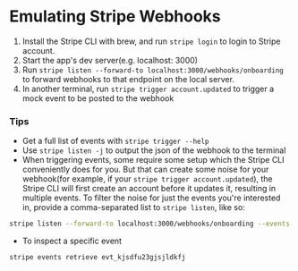 # Emulating Stripe Webhooks
1. Install the Stripe CLI with brew, and run `stripe login` to login to Stripe account.
2. Start the app's dev server(e.g. localhost: 3000)
3. Run `stripe listen --forward-to localhost:3000/webhooks/onboarding` to forward webhooks to that endpoint on the local server.
4. In another terminal, run `stripe trigger account.updated` to trigger a mock event to be posted to the webhook

### Tips
- Get a full list of events with `stripe trigger --help`
- Use `stripe listen -j` to output the json of the webhook to the terminal
- When triggering events, some require some setup which the Stripe CLI conveniently does for you. But that can create some noise for your webhook(for example, if your `stripe trigger account.updated`), the Stripe CLI will first create an account before it updates it, resulting in multiple events. To filter the noise for just the events you're interested in, provide a comma-separated list to `stripe listen`, like so:
```bash
stripe listen --forward-to localhost:3000/webhooks/onboarding --events account.updated,account.application.deauthorized
```
- To inspect a specific event
```bash
stripe events retrieve evt_kjsdfu23gjsjldkfj
```
